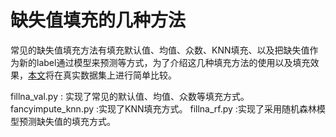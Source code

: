 # 缺失值填充的几种方法
常见的缺失值填充方法有填充默认值、均值、众数、KNN填充、以及把缺失值作为新的label通过模型来预测等方式，为了介绍这几种填充方法的使用以及填充效果，[本文](https://blog.csdn.net/jingyi130705008/article/details/82670011)将在真实数据集上进行简单比较。

fillna_val.py : 实现了常见的默认值、均值、众数等填充方式。
fancyimpute_knn.py :实现了KNN填充方式。
fillna_rf.py :实现了采用随机森林模型预测缺失值的填充方式。
